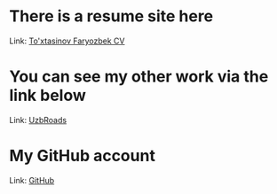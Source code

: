 # There is a resume site here


Link: [To'xtasinov Faryozbek CV](http://toxtasinov-faryozbek-cv.netlify.app/)


# You can see my other work via the link below

Link: [UzbRoads](https://roads-uzb.netlify.app/)

# My GitHub account

 Link: [GitHub](https://github.com/faryozbekTFK)
